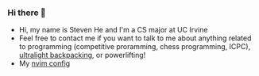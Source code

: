 ### Hi there 👋

- Hi, my name is Steven He and I'm a CS major at UC Irvine
- Feel free to contact me if you want to talk to me about anything related to programming (competitive proramming, chess programming, ICPC), [ultralight backpacking](https://lighterpack.com/r/8o0ew1), or powerlifting!
- My [nvim config](https://github.com/OneStig/nvim)

<!--
**OneStig/onestig** is a ✨ _special_ ✨ repository because its `README.md` (this file) appears on your GitHub profile.
-->
